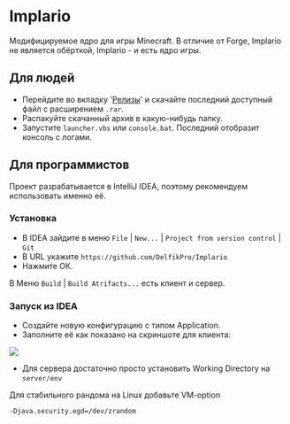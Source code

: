 # Implario
Модифицируемое ядро для игры Minecraft.
В отличие от Forge, Implario не является обёрткой, Implario - и есть ядро игры.

## Для людей

* Перейдите во вкладку '[Релизы](https://github.com/DelfikPro/Implario/releases)' и скачайте последний доступный файл с расширением `.rar`.
* Распакуйте скачанный архив в какую-нибудь папку.
* Запустите `launcher.vbs` или `console.bat`. Последний отобразит консоль с логами.


## Для программистов
Проект разрабатывается в IntelliJ IDEA, поэтому рекомендуем использовать именно её.

### Установка
* В IDEA зайдите в меню `File` | `New...` | `Project from version control` | `Git`
* В URL укажите `https://github.com/DelfikPro/Implario`
* Нажмите ОК.

В Меню `Build` | `Build Atrifacts...` есть клиент и сервер.

### Запуск из IDEA
* Создайте новую конфигурацию с типом Application.
* Заполните её как показано на скриншоте для клиента:

![](https://i.imgur.com/UnPgv65.png)

* Для сервера достаточно просто установить Working Directory на `server/env`

Для стабильного рандома на Linux добавьте VM-option 

`-Djava.security.egd=/dev/zrandom`